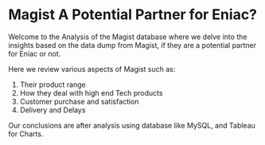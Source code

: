 # Magist A Potential Partner for Eniac?

Welcome to the Analysis of the Magist database where we delve into the insights based on the data dump from Magist, if they are a potential partner for Eniac or not.

Here we review various aspects of Magist such as:
  1. Their product range
  2. How they deal with high end Tech products
  3. Customer purchase and satisfaction
  4. Delivery and Delays

Our conclusions are after analysis using database like MySQL, and Tableau for Charts.
